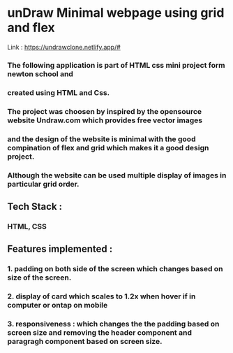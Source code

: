 # unDraw Minimal webpage using grid and flex

Link : https://undrawclone.netlify.app/#

### The following application is part of HTML css mini project form newton school and
### created using HTML and Css.


### The project was choosen by inspired by the opensource website Undraw.com which provides free vector images
### and the design of the website is minimal with the good compination of flex and grid which makes it a good design project.
### Although the website can be used multiple display of images in particular grid order.


## Tech Stack : 

### HTML, CSS

## Features implemented :

### 1. padding on both side of the screen which changes based on size of the screen.
### 2. display of card which scales to 1.2x when hover if in computer or ontap on mobile
### 3. responsiveness : which changes the the padding based on screen size and removing the header component and paragragh component based on screen size.

